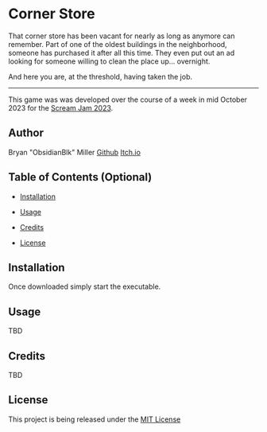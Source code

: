 # Corner Store

That corner store has been vacant for nearly as long as anymore can remember. Part of one of the oldest buildings in the neighborhood, someone has purchased it after all this time. They even put out an ad looking for someone willing to clean the place up... overnight.

And here you are, at the threshold, having taken the job.

---

This game was was developed over the course of a week in mid October 2023 for the [Scream Jam 2023](https://itch.io/jam/scream-jam-2023).

## Author
Bryan "ObsidianBlk" Miller
[Github](https://github.com/ObsidianBlk)
[Itch.io](https://obsidianblk.itch.io/)

## Table of Contents (Optional)

-  [Installation](#installation)

-  [Usage](#usage)

-  [Credits](#credits)

-  [License](#license)

## Installation

Once downloaded simply start the executable.

## Usage

TBD

## Credits

TBD

## License

This project is being released under the [MIT License](./LICENSE.md)
